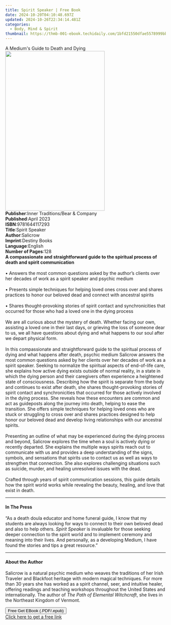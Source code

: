 ```yaml
---
title: Spirit Speaker | Free Book
date: 2024-10-20T04:10:48.697Z
updated: 2024-10-26T22:34:14.481Z
categories:
  - Body, Mind & Spirit
thumbnail: https://thmb-001-ebook.techidaily.com/1bfd21550dfae5578999bb61a5ccc20bf2195421f7c7d6bcb956c05ed71101bb.jpg
---
```

<main id="book-container">
  <div class="flex flex-col">
    <div class="book-brief flex-1 py-6 px-4 sm:p-6 md:py-10 md:px-8">
      <!-- brief-->
      <div class="book-brief-main">A Medium's Guide to Death and Dying</div>
    </div>
    <div
      class="book-meta-info flex-1 grid gap-4 col-start-1 col-end-3 row-start-1 sm:mb-6 sm:grid-cols-4 lg:gap-6 lg:col-start-2 lg:row-end-6 lg:row-span-6 lg:mb-0"
    >
      <div
        class="book-meta-info-left place-content-center mt-4 p-4 text-sm leading-6 col-start-2 col-span-2 dark:text-slate-400"
      >
        <img
          class="w-full h-500 object-cover rounded-lg sm:h-255 sm:col-span-2 lg:col-span-full"
          src="https://img-001-ebook.techidaily.com/990f645fd064cef7f4cbd51548d2d1d26179c349ddebc8b6fe70e3e96afc323b.jpg"
          alt=""
          width="312"
          height="500"
        />
      </div>
      <div
        class="book-meta-info-right mt-2 col-start-1 row-start-2 col-span-3 self-center"
      >
        <!-- meta data  -->
        <div class="flex flex-col px-4 md:px-8">
          <div class="flex-1">
            <strong>Publisher</strong>:<span class="px-2"
              >Inner Traditions/Bear &amp; Company</span
            >
          </div>
          <div class="flex-1">
            <strong>Published</strong>:<span class="px-2">April 2023</span>
          </div>
          <div class="flex-1">
            <strong>ISBN</strong>:<span class="px-2">9781644117293</span>
          </div>
          <div class="flex-1">
            <strong>Title</strong>:<span class="px-2">Spirit Speaker</span>
          </div>
          <div class="flex-1">
            <strong>Author</strong>:<span class="px-2">Salicrow</span>
          </div>
          <div class="flex-1">
            <strong>Imprint</strong>:<span class="px-2">Destiny Books</span>
          </div>
          <div class="flex-1">
            <strong>Language</strong>:<span class="px-2">English</span>
          </div>
          <div class="flex-1">
            <strong>Number of Pages</strong>:<span class="px-2">128</span>
          </div>
        </div>
      </div>
    </div>
    <div class="book-description flex-1 py-6 px-4 sm:p-6 md:py-10 md:px-8">
      <div class="book-description-main">
        <div accordion-content="" id="description">
          <b
            >A compassionate and straightforward guide to the spiritual process
            of death and spirit communication</b
          ><br /><br />• Answers the most common questions asked by the author’s
          clients over her decades of work as a spirit speaker and psychic
          medium<br /><br />• Presents simple techniques for helping loved ones
          cross over and shares practices to honor our beloved dead and connect
          with ancestral spirits<br /><br />• Shares thought-provoking stories
          of spirit contact and synchronicities that occurred for those who had
          a loved one in the dying process<br /><br />We are all curious about
          the mystery of death. Whether facing our own, assisting a loved one in
          their last days, or grieving the loss of someone dear to us, we all
          have questions about dying and what happens to our soul after we
          depart physical form. <br /><br />In this compassionate and
          straightforward guide to the spiritual process of dying and what
          happens after death, psychic medium Salicrow answers the most common
          questions asked by her clients over her decades of work as a spirit
          speaker. Seeking to normalize the spiritual aspects of end-of-life
          care, she explains how active dying exists outside of normal reality,
          in a state in which the dying person and their caregivers often
          experience a heightened state of consciousness. Describing how the
          spirit is separate from the body and continues to exist after death,
          she shares thought-provoking stories of spirit contact and
          synchronicities that occurred for those actively involved in the dying
          process. She reveals how these encounters are common and act as
          guideposts along the journey into death, helping to ease the
          transition. She offers simple techniques for helping loved ones who
          are stuck or struggling to cross over and shares practices designed to
          help honor our beloved dead and develop living relationships with our
          ancestral spirits. <br /><br />Presenting an outline of what may be
          experienced during the dying process and beyond, Salicrow explores the
          time when a soul is actively dying or recently departed. She explains
          the multiple ways spirits reach out to communicate with us and
          provides a deep understanding of the signs, symbols, and sensations
          that spirits use to contact us as well as ways to strengthen that
          connection. She also explores challenging situations such as suicide,
          murder, and healing unresolved issues with the dead.
          <br /><br />Crafted through years of spirit communication sessions,
          this guide details how the spirit world works while revealing the
          beauty, healing, and love that exist in death.
        </div>
        <div class="accordion-fader"></div>
      </div>
    </div>
    <div class="book-excerpts flex-1 py-6 px-4 sm:p-6 md:py-10 md:px-8">
      <!-- excerpts-->
      <div class="book-excerpts-main">
        <hr />
        <h4 class="placeholder placeholder-heading">
          <span>In The Press</span>
        </h4>
        <p>
          “As a death doula educator and home funeral guide, I know that my
          students are always looking for ways to connect to their own beloved
          dead and also to help others. <i>Spirit Speaker</i> is invaluable for
          those seeking deeper connection to the spirit world and to implement
          ceremony and meaning into their lives. And personally, as a developing
          Medium, I have found the stories and tips a great resource.”
        </p>
      </div>
    </div>
    <div class="book-about-author flex-1 py-6 px-4 sm:p-6 md:py-10 md:px-8">
      <!-- about author-->
      <div class="book-main-author-main">
        <hr />
        <h4 class="placeholder placeholder-heading">
          <span>About the Author</span>
        </h4>
        <p>
          Salicrow is a natural psychic medium who weaves the traditions of her
          Irish Traveler and Blackfoot heritage with modern magical techniques.
          For more than 30 years she has worked as a spirit channel, seer, and
          intuitive healer, offering readings and teaching workshops throughout
          the United States and internationally. The author of
          <i>The Path of Elemental Witchcraft</i>, she lives in the Northeast
          Kingdom of Vermont.
        </p>
      </div>
    </div>
    <div class="book-free-get flex-1 py-6 px-4 sm:p-6 md:py-10 md:px-8">
      <button
        id="btn-free-get"
        class="bg-blue-500 hover:bg-blue-700 text-white font-bold py-2 px-4 rounded"
      >
        Free Get EBook (.PDF/.epub)
      </button>
      <div id="countdown-display" class="px-2 text-lg mt-2"></div>
      <a
        id="free-link"
        class="hidden bg-blue-500 hover:bg-blue-700 text-white font-bold py-2 px-4 rounded"
        href="https://www.ebooks.com/en-us/book/210644972/spirit-speaker/salicrow/"
        target="_blank"
        >Click here to get a free link</a
      >
    </div>
    <script>
      let countdownTime = 0;
      let countdownInterval = null;
      document
        .getElementById('btn-free-get')
        .addEventListener('click', startCountdown);
      function startCountdown() {
        countdownTime = new Date().getTime() + 60000 * 3;
        countdownInterval = setInterval(updateCountdown, 1000);
        document.getElementById('btn-free-get').disabled = true;
        document
          .getElementById('btn-free-get')
          .classList.add('bg-gray-500', 'cursor-not-allowed');
      }
      function updateCountdown() {
        let currentTime = new Date().getTime();
        let timeLeft = countdownTime - currentTime;
        let secondsLeft = Math.floor(timeLeft / 1000);
        document.getElementById('countdown-display').innerHTML =
          `Remaining time: ${secondsLeft} seconds.`;
        if (secondsLeft <= 0) {
          clearInterval(countdownInterval);
          document.getElementById('btn-free-get').classList.add('hidden');
          document.getElementById('free-link').classList.remove('hidden');
          document.getElementById('countdown-display').innerHTML = '';
        }
      }
    </script>
  </div>
</main>

<ins class="adsbygoogle"
      style="display:block"
      data-ad-client="ca-pub-7571918770474297"
      data-ad-slot="8358498916"
      data-ad-format="auto"
      data-full-width-responsive="true"></ins>
    